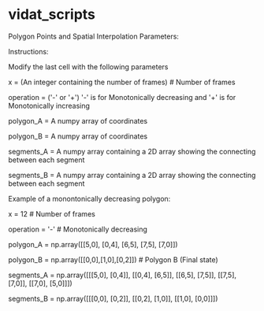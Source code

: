 # vidat_scripts


Polygon Points and Spatial Interpolation Parameters:

Instructions: 

Modify the last cell with the following parameters

x = (An integer containing the number of frames) # Number of frames

operation = ('-' or '+') '-' is for Monotonically decreasing and '+' is for Monotonically increasing

polygon_A = A numpy array of coordinates

polygon_B = A numpy array of coordinates

segments_A = A numpy array containing a 2D array showing the connecting between each segment 

segments_B = A numpy array containing a 2D array showing the connecting between each segment 



Example of a monontonically decreasing polygon:

x = 12 # Number of frames

operation = '-' # Monotonically decreasing

polygon_A = np.array([[5,0], [0,4], [6,5], [7,5], [7,0]])

polygon_B = np.array([[0,0],[1,0],[0,2]]) # Polygon B (Final state)

segments_A = np.array([[[5,0], [0,4]], [[0,4], [6,5]], [[6,5], [7,5]], [[7,5], [7,0]], [[7,0], [5,0]]])

segments_B = np.array([[[0,0], [0,2]], [[0,2], [1,0]], [[1,0], [0,0]]])
